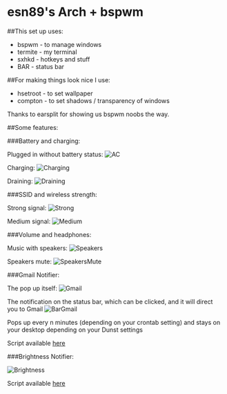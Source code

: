 esn89's Arch + bspwm
====================

##This set up uses:

+  bspwm - to manage windows
+  termite - my terminal
+  sxhkd - hotkeys and stuff
+  BAR - status bar

##For making things look nice I use:

+  hsetroot - to set wallpaper
+  compton - to set shadows / transparency of windows

Thanks to earsplit for showing us bspwm noobs the way.


##Some features:

###Battery and charging:

Plugged in without battery status:
![AC](https://raw.githubusercontent.com/esn89/dotfiles/master/scrots/ac.png "Adapter")

Charging:
![Charging](https://raw.githubusercontent.com/esn89/dotfiles/master/scrots/batterycharge.png "Charging")

Draining:
![Draining](https://raw.githubusercontent.com/esn89/dotfiles/master/scrots/batterydischarge.png "Draining")

###SSID and wireless strength:

Strong signal:
![Strong](https://raw.githubusercontent.com/esn89/dotfiles/master/scrots/fullstrengthwifi.png "Strong")

Medium signal:
![Medium](https://raw.githubusercontent.com/esn89/dotfiles/master/scrots/medistrenghthwifi.png "Medium")

###Volume and headphones:

Music with speakers:
![Speakers](https://raw.githubusercontent.com/esn89/dotfiles/master/scrots/notmute.png "Speakers")

Speakers mute:
![SpeakersMute](https://raw.githubusercontent.com/esn89/dotfiles/master/scrots/mute.png "Speakers Mute")

###Gmail Notifier:

The pop up itself:
![Gmail](https://raw.githubusercontent.com/esn89/dotfiles/master/scrots/emailicon.png "email")

The notification on the status bar, which can be clicked,
and it will direct you to Gmail
![BarGmail](https://raw.githubusercontent.com/esn89/dotfiles/master/scrots/redmail.png "BarGmail")

Pops up every n minutes (depending on your crontab setting)
and stays on your desktop depending on your Dunst settings


Script available
[here](https://github.com/esn89/dotfiles/tree/master/bspwm/.barScripts/GmailNotifier)

###Brightness Notifier:

![Brightness](https://raw.githubusercontent.com/esn89/dotfiles/master/scrots/brightness.png "brightness")

Script available
[here](https://github.com/esn89/dotfiles/blob/master/bspwm/.barScripts/brightnessScript)

